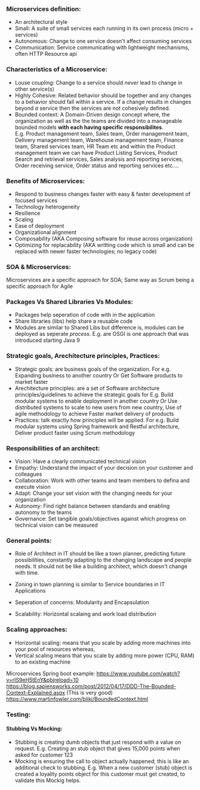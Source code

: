 ### Microservices definition:
- An architectural style
- Small: A suite of small services each running in its own process (micro + services)
- Autonomous: Change to one service doesn't affect consuming services
- Communication: Service communicating with lightweight mechanisms, often HTTP Resource api

### Characteristics of a Microservice:
- Louse coupling: Change to a service should _never_ lead to change in other service(s)
- Highly Cohesive: Related behavior should be together and any changes to a behavior should fall within a service. If a change results in changes beyond _a_ service then the services are not cohesively defined.
- Bounded context: A Domain-Driven design concept where, the organization as well as the the teams are divided into a manageable bounded models **with each having specific responsibilites**.   
E.g. Product management team, Sales team, Order management team, Delivery management team, Warehouse management team, Finance team, Shared services team, HR Team etc and within the Product management team we can have Product Listing Services, Product Search and retrieval services, Sales analysis and reporting services, Order receiving service, Order status and reporting services etc....

### Benefits of Microservices:
- Respond to business changes faster with easy & faster development of focused services
- Technology heterogeneity
- Resilience
- Scaling
- Ease of deployment
- Organizational alignment
- Composability (AKA Composing software for reuse across organization)
- Optimizing for replacability (AKA writting code which is small and can be replaced with newer faster technologies; no legacy code)

### SOA & Microservices:
 Microservices are a specific approach for SOA; Same way as Scrum being a specific approach for Agile
 
### Packages Vs Shared Libraries Vs Modules:
- Packages help seperation of code with in the application
- Share libraries (libs) help share a reusable code
- Modules are similar to Shared Libs but difference is, modules can be deployed as seperate *process*. E.g. are OSGI is one approach that was introduced starting Java 9

### Strategic goals, Arechitecture principles, Practices:
- Strategic goals: are business goals of the organization. For e.g. Expanding business to another country Or Get Software products to market faster
- Arechitecture principles: are a set of Software architecture principles/guidelines to achieve the strategic goals for E.g. Build modular systems to enable deployment in another country Or Use distributed systems to scale to new users from new country, Use of agile methodology to achieve Faster market delivery of products
- Practices: talk exactly how principles will be applied. For e.g. Build modular systems using Spring framework and Restful architecture, Deliver product faster using Scrum methodology

### Responsibilities of an architect:
- Vision: Have a clearly communicated technical vision
- Empathy: Understand the impact of your decision on your customer and colleagues
- Collaboration: Work with other teams and team members to defina and execute vision
- Adapt: Change your set vision with the changing needs for your organization
- Autonomy: Find right balance between standards and enabling autonomy to the teams
- Governance: Set tangible goals/objectives against which progress on technical vision can be measured

### General points:
- Role of Architect in IT should be like a town planner, predicting future possibilities, constantly adapting to the changing landscape and people needs. It should not be like a building architect, which doesn't change with time.
- Zoning in town planning is similar to Service boundaries in IT Applications

- Seperation of concerns: Modularity and Encapsulation
- Scalability: Horizontal scalaing and work load distribution

### Scaling approaches:
- Horizontal scaling: means that you scale by adding more machines into your pool of resources whereas,
- Vertical scaling means that you scale by adding more power (CPU, RAM) to an existing machine


Microservices Spring boot example: 
https://www.youtube.com/watch?v=rlS9eH5tEnY&pbjreload=10  
https://blog.sapiensworks.com/post/2012/04/17/DDD-The-Bounded-Context-Explained.aspx (This is very good)  
https://www.martinfowler.com/bliki/BoundedContext.html  

### Testing:
#### Stubbing Vs Mocking:
- Stubbing is creating dumb objects that just respond with a value on request. E.g. Creating an stub object that gives 15,000 points when asked for customer 123
- Mocking is ensuring the call to object actually happened; this is like an additional check to stubbing. E.g. When a new customer (stub) object is created a loyality points object for this customer must get created, to validate this Mockig helps.
